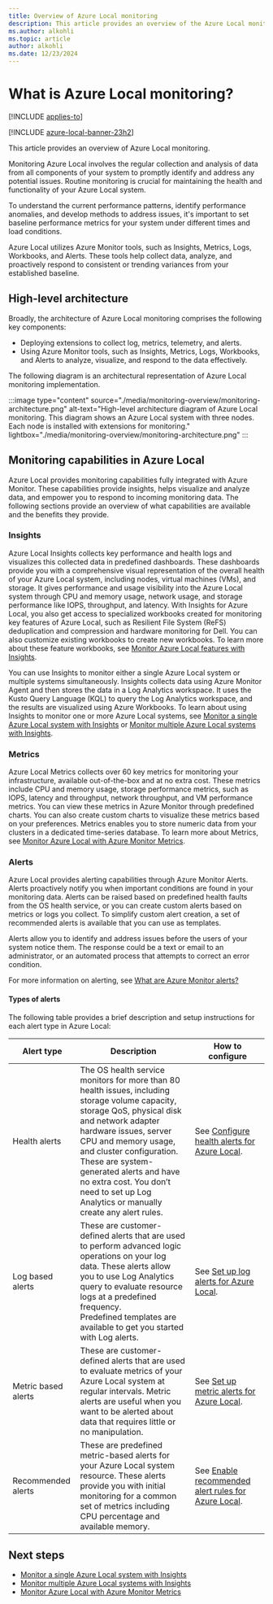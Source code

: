 ```yaml
---
title: Overview of Azure Local monitoring
description: This article provides an overview of the Azure Local monitoring solution.
ms.author: alkohli
ms.topic: article
author: alkohli
ms.date: 12/23/2024
---
```


# What is Azure Local monitoring?

[!INCLUDE [applies-to](../includes/hci-applies-to-23h2.md)]

[!INCLUDE [azure-local-banner-23h2](../includes/azure-local-banner-23h2.md)]

This article provides an overview of Azure Local monitoring.

Monitoring Azure Local involves the regular collection and analysis of data from all components of your system to promptly identify and address any potential issues. Routine monitoring is crucial for maintaining the health and functionality of your Azure Local system.

To understand the current performance patterns, identify performance anomalies, and develop methods to address issues, it's important to set baseline performance metrics for your system under different times and load conditions.
  
Azure Local utilizes Azure Monitor tools, such as Insights, Metrics, Logs, Workbooks, and Alerts. These tools help collect data, analyze, and proactively respond to consistent or trending variances from your established baseline.  

## High-level architecture

Broadly, the architecture of Azure Local monitoring comprises the following key components:

- Deploying extensions to collect log, metrics, telemetry, and alerts.
- Using Azure Monitor tools, such as Insights, Metrics, Logs, Workbooks, and Alerts to analyze, visualize, and respond to the data effectively.

The following diagram is an architectural representation of Azure Local monitoring implementation.

:::image type="content" source="./media/monitoring-overview/monitoring-architecture.png" alt-text="High-level architecture diagram of Azure Local monitoring. This diagram shows an Azure Local system with three nodes. Each node is installed with extensions for monitoring." lightbox="./media/monitoring-overview/monitoring-architecture.png" :::

## Monitoring capabilities in Azure Local

Azure Local provides monitoring capabilities fully integrated with Azure Monitor. These capabilities provide insights, helps visualize and analyze data, and empower you to respond to incoming monitoring data. The following sections provide an overview of what capabilities are available and the benefits they provide.

### Insights

Azure Local Insights collects key performance and health logs and visualizes this collected data in predefined dashboards. These dashboards provide you with a comprehensive visual representation of the overall health of your Azure Local system, including nodes, virtual machines (VMs), and storage. It gives performance and usage visibility into the Azure Local system through CPU and memory usage, network usage, and storage performance like IOPS, throughput, and latency. With Insights for Azure Local, you also get access to specialized workbooks created for monitoring key features of Azure Local, such as Resilient File System (ReFS) deduplication and compression and hardware monitoring for Dell. You can also customize existing workbooks to create new workbooks. To learn more about these feature workbooks, see [Monitor Azure Local features with Insights](../manage/monitor-features.md).

You can use Insights to monitor either a single Azure Local system or multiple systems simultaneously. Insights collects data using Azure Monitor Agent and then stores the data in a Log Analytics workspace. It uses the Kusto Query Language (KQL) to query the Log Analytics workspace, and the results are visualized using Azure Workbooks. To learn about using Insights to monitor one or more Azure Local systems, see [Monitor a single Azure Local system with Insights](../manage/monitor-single-23h2.md) or [Monitor multiple Azure Local systems with Insights](../manage/monitor-multi-23h2.md).

### Metrics

Azure Local Metrics collects over 60 key metrics for monitoring your infrastructure, available out-of-the-box and at no extra cost. These metrics include CPU and memory usage, storage performance metrics, such as IOPS, latency and throughput, network throughput, and VM performance metrics. You can view these metrics in Azure Monitor through predefined charts. You can also create custom charts to visualize these metrics based on your preferences. Metrics enables you to store numeric data from your clusters in a dedicated time-series database. To learn more about Metrics, see [Monitor Azure Local with Azure Monitor Metrics](../manage/monitor-cluster-with-metrics.md).

### Alerts

Azure Local provides alerting capabilities through Azure Monitor Alerts. Alerts proactively notify you when important conditions are found in your monitoring data. Alerts can be raised based on predefined health faults from the OS health service, or you can create custom alerts based on metrics or logs you collect. To simplify custom alert creation, a set of recommended alerts is available that you can use as templates.

Alerts allow you to identify and address issues before the users of your system notice them. The response could be a text or email to an administrator, or an automated process that attempts to correct an error condition.

For more information on alerting, see [What are Azure Monitor alerts?](/azure/azure-monitor/alerts/alerts-overview)

#### Types of alerts

The following table provides a brief description and setup instructions for each alert type in Azure Local:

| Alert type | Description | How to configure |
| --- | --- | --- |
| Health alerts | The OS health service monitors for more than 80 health issues, including storage volume capacity, storage QoS, physical disk and network adapter hardware issues, server CPU and memory usage, and cluster configuration. <br>These are system-generated alerts and have no extra cost. You don’t need to set up Log Analytics or manually create any alert rules. | See [Configure health alerts for Azure Local](../manage/health-alerts-via-azure-monitor-alerts.md#configure-health-alerts-for-azure-local). |
| Log based alerts | These are customer-defined alerts that are used to perform advanced logic operations on your log data. These alerts allow you to use Log Analytics query to evaluate resource logs at a predefined frequency. <br> Predefined templates are available to get you started with Log alerts.| See [Set up log alerts for Azure Local](../manage/setup-system-alerts.md).  |
| Metric based alerts | These are customer-defined alerts that are used to evaluate metrics of your Azure Local system at regular intervals. Metric alerts are useful when you want to be alerted about data that requires little or no manipulation. | See [Set up metric alerts for Azure Local](../manage/setup-metric-alerts.md). |
| Recommended alerts | These are predefined metric-based alerts for your Azure Local system resource. These alerts provide you with initial monitoring for a common set of metrics including CPU percentage and available memory. | See [Enable recommended alert rules for Azure Local](../manage/set-up-recommended-alert-rules.md). |

## Next steps

- [Monitor a single Azure Local system with Insights](../manage/monitor-single-23h2.md)
- [Monitor multiple Azure Local systems with Insights](../manage/monitor-multi-23h2.md)
- [Monitor Azure Local with Azure Monitor Metrics](../manage/monitor-cluster-with-metrics.md)